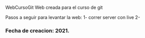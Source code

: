  WebCursoGit
Web creada para el curso de git

Pasos a seguir para levantar la web: 
1- correr server con live
2-
### Fecha de creacion: 2021. 
